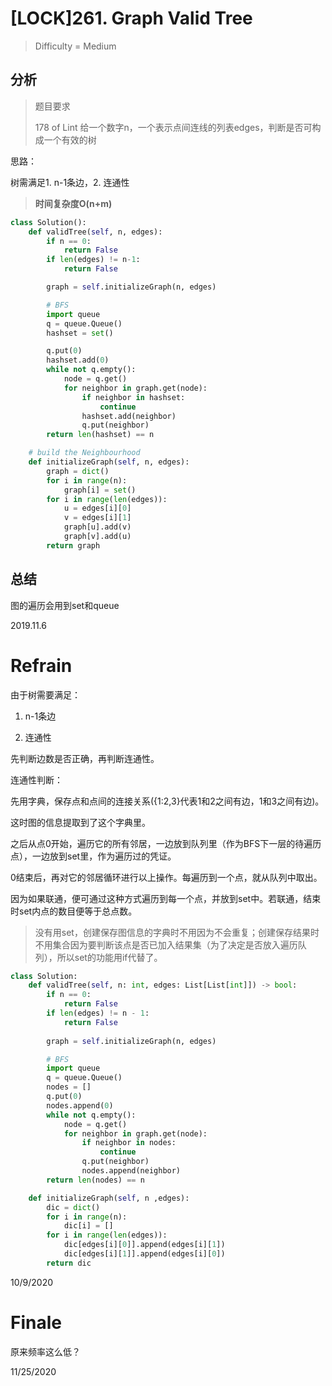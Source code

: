 # [LOCK]261. Graph Valid Tree
> Difficulty = Medium

## 分析

> 题目要求
> 
> 178 of Lint
> 给一个数字n，一个表示点间连线的列表edges，判断是否可构成一个有效的树

思路：

树需满足1. n-1条边，2. 连通性

> **时间复杂度O(n+m)**

```python
class Solution():
    def validTree(self, n, edges):
        if n == 0:
            return False
        if len(edges) != n-1:
            return False

        graph = self.initializeGraph(n, edges)

        # BFS
        import queue
        q = queue.Queue()
        hashset = set()

        q.put(0)
        hashset.add(0)
        while not q.empty():
            node = q.get()
            for neighbor in graph.get(node):
                if neighbor in hashset:
                    continue
                hashset.add(neighbor)
                q.put(neighbor)
        return len(hashset) == n

    # build the Neighbourhood
    def initializeGraph(self, n, edges):
        graph = dict()
        for i in range(n):
            graph[i] = set()
        for i in range(len(edges)):
            u = edges[i][0]
            v = edges[i][1]
            graph[u].add(v)
            graph[v].add(u)
        return graph
```

## 总结

图的遍历会用到set和queue

2019.11.6


# Refrain

由于树需要满足：

1. n-1条边

2. 连通性

先判断边数是否正确，再判断连通性。

连通性判断：

先用字典，保存点和点间的连接关系({1:2,3}代表1和2之间有边，1和3之间有边)。

这时图的信息提取到了这个字典里。

之后从点0开始，遍历它的所有邻居，一边放到队列里（作为BFS下一层的待遍历点），一边放到set里，作为遍历过的凭证。

0结束后，再对它的邻居循环进行以上操作。每遍历到一个点，就从队列中取出。

因为如果联通，便可通过这种方式遍历到每一个点，并放到set中。若联通，结束时set内点的数目便等于总点数。

> 没有用set，创建保存图信息的字典时不用因为不会重复；创建保存结果时不用集合因为要判断该点是否已加入结果集（为了决定是否放入遍历队列），所以set的功能用if代替了。

```python
class Solution:
    def validTree(self, n: int, edges: List[List[int]]) -> bool:
        if n == 0:
            return False
        if len(edges) != n - 1:
            return False
        
        graph = self.initializeGraph(n, edges)

        # BFS
        import queue
        q = queue.Queue()
        nodes = []
        q.put(0)
        nodes.append(0)
        while not q.empty():
            node = q.get()
            for neighbor in graph.get(node):
                if neighbor in nodes:
                    continue
                q.put(neighbor)
                nodes.append(neighbor)
        return len(nodes) == n

    def initializeGraph(self, n ,edges):
        dic = dict()
        for i in range(n):
            dic[i] = []
        for i in range(len(edges)):
            dic[edges[i][0]].append(edges[i][1])
            dic[edges[i][1]].append(edges[i][0])
        return dic
```
10/9/2020


# Finale

原来频率这么低？

11/25/2020